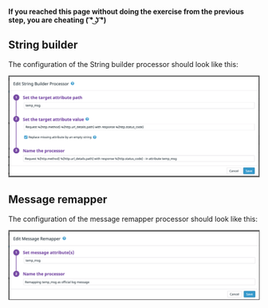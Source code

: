 **If you reached this page without doing the exercise from the previous step, you are cheating ( ͡° ͜ʖ ͡°)**

## String builder

The configuration of the String builder processor should look like this:

![string-builder](https://raw.githubusercontent.com/l0k0ms/workshops/master/log-workshop-4/images/string-builder.png)

## Message remapper

The configuration of the message remapper processor should look like this:

![message-remapper](https://raw.githubusercontent.com/l0k0ms/workshops/master/log-workshop-4/images/message-remapper.png)
